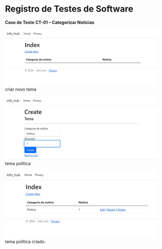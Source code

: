 # Registro de Testes de Software


 **Caso de Teste** 	 **CT-01 – Categorizar Notícias** 	
 
   ![Captura de Tela - Parte 1](img/CT01-tela1.jpg)
   criar novo tema
   
   ![Captura de Tela - Parte 2](img/CT01-tela2.jpg)
   tema politica
   
   ![Captura de Tela - Parte 3](img/CT01-tela3.jpg)
   tema política criado.
